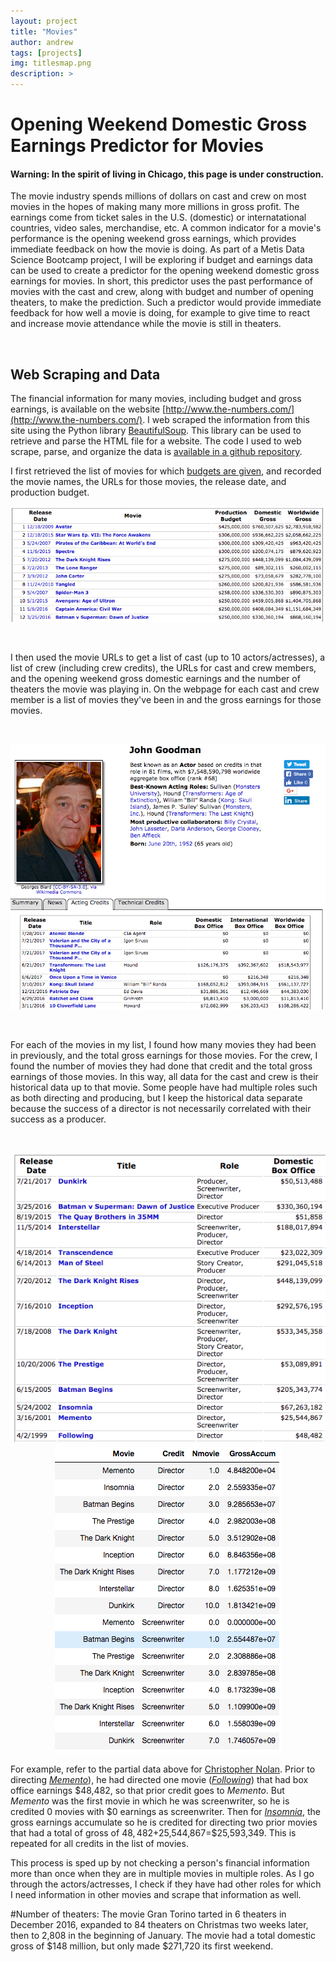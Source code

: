 ```yaml
---
layout: project
title: "Movies"
author: andrew
tags: [projects]
img: titlesmap.png
description: >
---
```



# Opening Weekend Domestic Gross Earnings Predictor for Movies
#### Warning: In the spirit of living in Chicago, this page is under construction.

The movie industry spends millions of dollars on cast and crew on most movies in the hopes of making many more millions in gross profit.  The earnings come from ticket sales in the U.S. (domestic) or internatational countries, video sales, merchandise, etc.  A common indicator for a movie's performance is the opening weekend gross earnings, which provides immediate feedback on how the movie is doing.  As part of a Metis Data Science Bootcamp project, I will be exploring if budget and earnings data can be used to create a predictor for the opening weekend domestic gross earnings for movies.  In short, this predictor uses the past performance of movies with the cast and crew, along with budget and number of opening theaters, to make the prediction.  Such a predictor would provide immediate feedback for how well a movie is doing, for example to give time to react and increase movie attendance while the movie is still in theaters.


<br>

## Web Scraping and Data

The financial information for many movies, including budget and gross earnings, is available on the website [http://www.the-numbers.com/](http://www.the-numbers.com/).  I web scraped the information from this site using the Python library [BeautifulSoup](https://www.crummy.com/software/BeautifulSoup/bs4/doc/).  This library can be used to retrieve and parse the HTML file for a website.  The code I used to web scrape, parse, and organize the data is [available in a github repository](https://github.com/andrewkruger/WebscrapeBoxOfficePredictor/blob/master/WebscrapeBoxOfficePredictor.ipynb).

I first retrieved the list of movies for which [budgets are given](http://www.the-numbers.com/movie/budgets/all), and recorded the movie names, the URLs for those movies, the release date, and production budget.  

<p align="center">
    <img src="/public/img/Movie_Budget_List.png?raw=true" alt="Movie List"/>
</p>

<br>

I then used the movie URLs to get a list of cast (up to 10 actors/actresses), a list of crew (including crew credits), the URLs for cast and crew members, and the opening weekend gross domestic earnings and the number of theaters the movie was playing in.  On the webpage for each cast and crew member is a list of movies they've been in and the gross earnings for those movies.  

<br>

<p align="center">
    <img src="/public/img/John_Goodman.png?raw=true" alt="John Goodman"/>
</p>

<br>

For each of the movies in my list, I found how many movies they had been in previously, and the total gross earnings for those movies.  For the crew, I found the number of movies they had done that credit and the total gross earnings of those movies.  In this way, all data for the cast and crew is their historical data up to that movie.   Some people have had multiple roles such as both directing and producing, but I keep the historical data separate because the success of a director is not necessarily correlated with their success as a producer.

<br>

<p align="center">
    <img src="/public/img/Nolan_Movie_Table.png?raw=true" alt="Christopher Nolan Movie Table"/>
    <img src="/public/img/Nolan_Dataframe.png?raw=true" alt="Christopher Nolan Dataframe"/>
</p>

For example, refer to the partial data above for [Christopher Nolan](http://www.the-numbers.com/person/106410401-Christopher-Nolan#tab=technical). Prior to directing [*Memento*](http://www.the-numbers.com/movie/Memento#tab=summary)), he had directed one movie ([*Following*](http://www.the-numbers.com/movie/Following#tab=summary)) that had box office earnings $48,482, so that prior credit goes to *Memento*.  But *Memento* was the first movie in which he was screenwriter, so he is credited 0 movies with $0 earnings as screenwriter.  Then for [*Insomnia*](<http://www.the-numbers.com/movie/Insomnia-(2002)#tab=summary>), the gross earnings accumulate so he is credited for directing two prior movies that had a total of gross of $48,482+$25,544,867=$25,593,349.  This is repeated for all credits in the list of movies.


This process is sped up by not checking a person's financial information more than once when they are in multiple movies in multiple roles.  As I go through the actors/actresses, I check if they have had other roles for which I need information in other movies and scrape that information as well.


#Number of theaters: The movie Gran Torino tarted in 6 theaters in December 2016, expanded to 84 theaters on Christmas two weeks later, then to 2,808 in the beginning of January.  The movie had a total domestic gross of $148 million, but only made $271,720 its first weekend.
